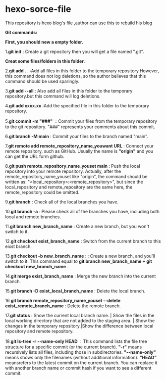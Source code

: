 # hexo-sorce-file

This repository is hexo blog's file ,author can use this to rebuild his blog

**Git commands:**

**First, you should new a empty folder.**

1.**git init** : Create a git repository then you will get a file named ".git".

**Creat some files/folders in this folder.**

2.**git add .** . :Add all files in this folder to the temporary repository.However, this command does not log deletions, so the author believes that this command should be used sparingly.

3.**git add --all** : Also add all files in this folder to the temporary repository.but this command will log deletions.

4.**git add xxxx.xx** :Add the specified file in this folder to the temporary repository.

5.**git commit -m "###"** ：Commit your files from the temporary repository to the git repository. "###" represents your comments about this commit.

6.**git branch -M main** : Commit your files to the branch named "main".

7.**git remote add remote_repository_name_youwant URL** : Connect your remote repository, such as GitHub. Usually the name is **"origin"** and you can get the URL form github.

8.**git push remote_repository_name_youset main** : Push the local repository into your remote repository. Actually, after the remote_repository_name_youset like "origin", the command should be written as: "\<local_repository\>:\<remote_repository\>", but since the local_repository and remote_repository are the same here, the remote_repository could be omitted.

9.**git branch** : Check all of the local branches you have.

10.**git branch -a** : Please check all of the branches you have, including both local and remote branches.

11.**git branch new_branch_name** : Create a new branch, but you won't switch to it.

12.**git checkout exist_branch_name** : Switch from the current branch to this eixst branch.

13.**git checkout -b new_branch_name** : : Create a new branch, and you'll switch to it. This command equal to **git branch new_branch_name + git checkout new_branch_name** .

14.**git merge exist_branch_name** : Merge the new branch into the current branch.

15.**git branch -D exist_local_branch_name** : Delete the local branch.

16.**git branch remote_repository_name_youset --delete exist_remote_branch_name** :  Delete the remote branch.

17.**git status** : Show the current local branch name. | Show the files in the local working directory that are not added to the staging area. | Show the changes in the temporary repository.|Show the difference between local repository and remote repository.

18.**git ls-tree -r --name-only HEAD** ：This command lists the file tree structure for a specific commit (or the current branch).
    **"-r"** means recursively lists all files, including those in subdirectories.
    **"--name-only"** means shows only the filenames (without additional information).
    **"HEAD"** meansrefers to the latest commit on the current branch. You can replace it with another branch name or commit hash if you want to see a different commit.
